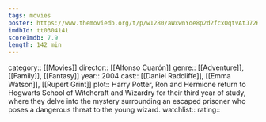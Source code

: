 ```yaml
---
tags: movies
poster: https://www.themoviedb.org/t/p/w1280/aWxwnYoe8p2d2fcxOqtvAtJ72Rw.jpg
imdbId: tt0304141
scoreImdb: 7.9
length: 142 min
---
```


category:: [[Movies]]
director:: [[Alfonso Cuarón]]
genre:: [[Adventure]], [[Family]], [[Fantasy]]
year:: 2004
cast:: [[Daniel Radcliffe]], [[Emma Watson]], [[Rupert Grint]]
plot:: Harry Potter, Ron and Hermione return to Hogwarts School of Witchcraft and Wizardry for their third year of study, where they delve into the mystery surrounding an escaped prisoner who poses a dangerous threat to the young wizard.
watchlist::
rating::
